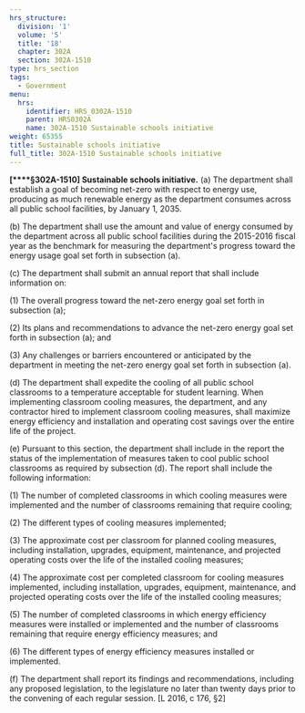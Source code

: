 ```yaml
---
hrs_structure:
  division: '1'
  volume: '5'
  title: '18'
  chapter: 302A
  section: 302A-1510
type: hrs_section
tags:
  - Government
menu:
  hrs:
    identifier: HRS_0302A-1510
    parent: HRS0302A
    name: 302A-1510 Sustainable schools initiative
weight: 65355
title: Sustainable schools initiative
full_title: 302A-1510 Sustainable schools initiative
---
```

**[****§302A-1510] Sustainable schools initiative.** (a) The department shall establish a goal of becoming net-zero with respect to energy use, producing as much renewable energy as the department consumes across all public school facilities, by January 1, 2035.

(b) The department shall use the amount and value of energy consumed by the department across all public school facilities during the 2015-2016 fiscal year as the benchmark for measuring the department's progress toward the energy usage goal set forth in subsection (a).

(c) The department shall submit an annual report that shall include information on:

(1) The overall progress toward the net-zero energy goal set forth in subsection (a);

(2) Its plans and recommendations to advance the net-zero energy goal set forth in subsection (a); and

(3) Any challenges or barriers encountered or anticipated by the department in meeting the net-zero energy goal set forth in subsection (a).

(d) The department shall expedite the cooling of all public school classrooms to a temperature acceptable for student learning. When implementing classroom cooling measures, the department, and any contractor hired to implement classroom cooling measures, shall maximize energy efficiency and installation and operating cost savings over the entire life of the project.

(e) Pursuant to this section, the department shall include in the report the status of the implementation of measures taken to cool public school classrooms as required by subsection (d). The report shall include the following information:

(1) The number of completed classrooms in which cooling measures were implemented and the number of classrooms remaining that require cooling;

(2) The different types of cooling measures implemented;

(3) The approximate cost per classroom for planned cooling measures, including installation, upgrades, equipment, maintenance, and projected operating costs over the life of the installed cooling measures;

(4) The approximate cost per completed classroom for cooling measures implemented, including installation, upgrades, equipment, maintenance, and projected operating costs over the life of the installed cooling measures;

(5) The number of completed classrooms in which energy efficiency measures were installed or implemented and the number of classrooms remaining that require energy efficiency measures; and

(6) The different types of energy efficiency measures installed or implemented.

(f) The department shall report its findings and recommendations, including any proposed legislation, to the legislature no later than twenty days prior to the convening of each regular session. [L 2016, c 176, §2]